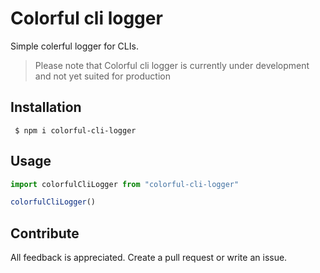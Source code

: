 # Colorful cli logger

Simple colerful logger for CLIs.

> Please note that Colorful cli logger is currently under development and not yet suited for production

## Installation

```shell
 $ npm i colorful-cli-logger
```

## Usage



```ts
import colorfulCliLogger from "colorful-cli-logger"

colorfulCliLogger()
```

## Contribute

All feedback is appreciated. Create a pull request or write an issue.
